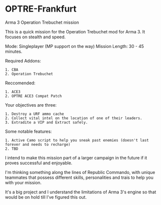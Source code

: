 # OPTRE-Frankfurt
Arma 3 Operation Trebuchet mission

This is a quick mission for the Operation Trebuchet mod for Arma 3.
It focuses on stealth and speed.

Mode: Singleplayer (MP support on the way)
Mission Length: 30 - 45 minutes.

Required Addons:  

    1. CBA
    2. Operation Trebuchet
Reccomended:

    1. ACE3
    2. OPTRE ACE3 Compat Patch

Your objectives are three:

    1. Destroy a URF ammo cache
    2. Collect vital intel on the location of one of their leaders.
    3. Extradite a VIP and Extract safely.

Some notable features:

    1. Active Camo script to help you sneak past enemies (doesn't last forever and needs to recharge)
    2. TBD

I intend to make this mission part of a larger campaign in the future if it proves successful and enjoyable.

I'm thinking something along the lines of Republic Commando, with unique teammates that possess different skills,
personalities and trais to help you with your mission.

It's a big project and I understand the limitations of Arma 3's engine so that would be on hold till I've figured this out.

